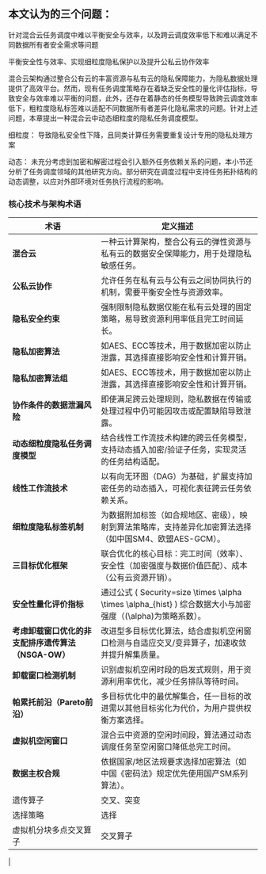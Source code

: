 ## 本文认为的三个问题：

针对混合云任务调度中难以平衡安全与效率，以及跨云调度效率低下和难以满足不同数据所有者安全需求等问题

平衡安全性与效率、实现细粒度隐私保护以及提升公私云协作效率

混合云架构通过整合公有云的丰富资源与私有云的隐私保障能力，为隐私数据处理提供了高效平台。然而，现有任务调度策略存在着缺乏安全性的量化评估指标，导致安全与效率难以平衡的问题，此外，还存在着静态的任务模型导致跨云调度效率低下，粗粒度隐私标签难以适配不同数据所有者差异化隐私需求的问题。针对上述问题，本章提出一种混合云中动态细粒度的隐私任务调度模型。

细粒度：
    导致隐私安全性下降，且同类计算任务需要重复设计专用的隐私处理方案

动态：
    未充分考虑到加密和解密过程会引入额外任务依赖关系的问题，本小节还分析了任务调度领域的其他研究方向。部分研究在调度过程中支持任务拓扑结构的动态调整，以应对外部环境对任务执行流程的影响。


### **核心技术与架构术语**
| 术语     | 定义描述     |
|--------------------------|-------------------------------------------------------------------------------------------|
| **混合云**                | 一种云计算架构，整合公有云的弹性资源与私有云的数据安全保障能力，用于处理隐私敏感任务。               |
| **公私云协作**            | 允许任务在私有云与公有云之间协同执行的机制，需要平衡安全性与资源效率。                           |
| **隐私安全约束**          | 强制限制隐私数据仅能在私有云处理的固定策略，易导致资源利用率低且完工时间延长。                   |
| **隐私加密算法**          | 如AES、ECC等技术，用于数据加密以防止泄露，其选择直接影响安全性和计算开销。                        |
| **隐私加密算法组**          | 如AES、ECC等技术，用于数据加密以防止泄露，其选择直接影响安全性和计算开销。                        |
| **协作条件的数据泄漏风险** | 即使满足跨云处理规则，隐私数据在传输或处理过程中仍可能因攻击或配置缺陷导致泄露。                   |
| **动态细粒度隐私任务调度模型**   | 结合线性工作流技术构建的跨云任务模型，支持动态插入加密/验证子任务，实现灵活的任务结构适配。         |
| **线性工作流技术**               | 以有向无环图（DAG）为基础，扩展支持加密任务的动态插入，可视化表征跨云任务依赖关系。               |
| **细粒度隐私标签机制**           | 为数据附加标签（如合规地区、密级），映射到算法策略库，支持差异化加密算法选择（如中国SM4、欧盟AES-GCM）。 |
| **三目标优化框架**               | 联合优化的核心目标：完工时间（效率）、安全性（加密强度与数据价值匹配）、成本（公有云资源开销）。   |
| **安全性量化评价指标**           | 通过公式 \( Security=size \times \alpha \times \alpha_{hist} \) 综合数据大小与加密强度（\(\alpha\)为策略系数）。 |
| **考虑卸载窗口优化的非支配排序遗传算法（NSGA-OW）**| 改进型多目标优化算法，结合虚拟机空闲窗口检测与自适应交叉/变异算子，加速收敛并提升解集质量。          |
| **卸载窗口检测机制**             | 识别虚拟机空闲时段的启发式规则，用于资源利用率优化，减少任务排队等待时间。                       |
| **帕累托前沿（Pareto前沿）**     | 多目标优化中的最优解集合，任一目标的改进需以其他目标劣化为代价，为用户提供权衡方案选择。             |
| **虚拟机空闲窗口**               | 混合云中资源的空闲时间段，算法通过动态调度任务至空闲窗口降低总完工时间。                         |
| **数据主权合规**         | 依据国家/地区法规要求选择加密算法（如中国《密码法》规定优先使用国产SM系列算法）。                  |
|遗传算子| 交叉、突变|
|选择策略| 选择 |
|虚拟机分块多点交叉算子| 交叉算子 |
|
